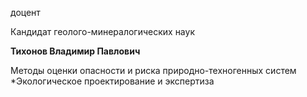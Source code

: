 доцент

Кандидат геолого-минералогических наук

**Тихонов Владимир Павлович**

Методы оценки опасности и риска природно-техногенных систем
	*Экологическое проектирование и экспертиза